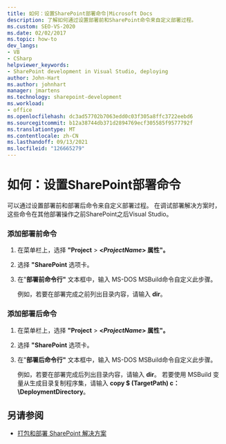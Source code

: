 ```yaml
---
title: 如何：设置SharePoint部署命令|Microsoft Docs
description: 了解如何通过设置部署前和SharePoint命令来自定义部署过程。
ms.custom: SEO-VS-2020
ms.date: 02/02/2017
ms.topic: how-to
dev_langs:
- VB
- CSharp
helpviewer_keywords:
- SharePoint development in Visual Studio, deploying
author: John-Hart
ms.author: johnhart
manager: jmartens
ms.technology: sharepoint-development
ms.workload:
- office
ms.openlocfilehash: dc3ad57702b7063edd0c03f305a8ffc3722eebd6
ms.sourcegitcommit: b12a38744db371d2894769ecf305585f9577792f
ms.translationtype: MT
ms.contentlocale: zh-CN
ms.lasthandoff: 09/13/2021
ms.locfileid: "126665279"
---
```

# <a name="how-to-set-sharepoint-deployment-commands"></a>如何：设置SharePoint部署命令
  可以通过设置部署前和部署后命令来自定义部署过程。 在调试部署解决方案时，这些命令在其他部署操作之前SharePoint之后Visual Studio。

### <a name="to-add-a-pre-deployment-command"></a>添加部署前命令

1. 在菜单栏上，选择 **"Project**  >  **\<*ProjectName*> 属性"。**

2. 选择 **"SharePoint** 选项卡。

3. 在"**部署前命令行"** 文本框中，输入 MS-DOS MSBuild命令自定义此步骤。

     例如，若要在部署完成之前列出目录内容，请输入 **dir**。

### <a name="to-add-a-post-deployment-command"></a>添加部署后命令

1. 在菜单栏上，选择 **"Project**  >  **\<*ProjectName*> 属性"。**

2. 选择 **"SharePoint** 选项卡。

3. 在"**部署后命令行"** 文本框中，输入 MS-DOS MSBuild命令自定义此步骤。

     例如，若要在部署完成后列出目录内容，请输入 **dir**。 若要使用 MSBuild 变量从生成目录复制程序集，请输入 **copy $ (TargetPath) c：\DeploymentDirectory**。

## <a name="see-also"></a>另请参阅
- [打包和部署 SharePoint 解决方案](../sharepoint/packaging-and-deploying-sharepoint-solutions.md)

